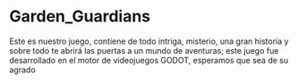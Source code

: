 # Garden_Guardians
Este es nuestro juego, contiene de todo intriga, misterio, una gran historia y sobre todo te  abrirá las puertas a un mundo de aventuras; este juego
fue desarrollado en el motor de videojuegos GODOT, esperamos que sea de su agrado
